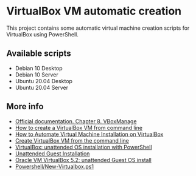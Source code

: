 # VirtualBox VM automatic creation

This project contains some automatic virtual machine creation scripts for VirtualBox using PowerShell.

## Available scripts

* Debian 10 Desktop
* Debian 10 Server
* Ubuntu 20.04 Desktop
* Ubuntu 20.04 Server

## More info

* [Official documentation. Chapter 8. VBoxManage](https://www.virtualbox.org/manual/ch08.html)
* [How to create a VirtualBox VM from command line](https://www.andreafortuna.org/2019/10/24/how-to-create-a-virtualbox-vm-from-command-line/)
* [How to Automate Virtual Machine Installation on VirtualBox](https://kifarunix.com/how-to-automate-virtual-machine-installation-on-virtualbox/)
* [Create VirtualBox VM from the command line](https://www.perkin.org.uk/posts/create-virtualbox-vm-from-the-command-line.html)
* [VirtualBox: unattended OS installation with PowerShell](https://renenyffenegger.ch/notes/Companies-Products/Oracle/VM-VirtualBox/command-line/PowerShell/unattended-os-installation)
* [Unattended Guest Installation](http://underpop.online.fr/v/virtualbox/unattended-guest-installation.html.gz)
* [Oracle VM VirtualBox 5.2: unattended Guest OS install](https://blogs.oracle.com/scoter/oracle-vm-virtualbox-52:-unattended-guest-os-install)
* [Powershell/New-Virtualbox.ps1](https://github.com/HealisticEngineer/Powershell/blob/master/New-Virtualbox.ps1)